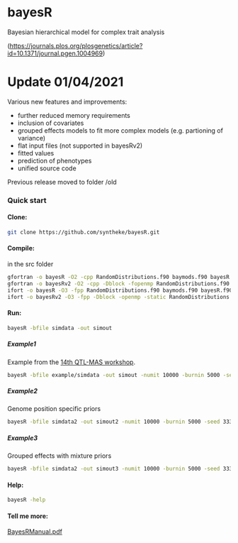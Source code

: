 bayesR
======

Bayesian hierarchical model for complex trait analysis

(https://journals.plos.org/plosgenetics/article?id=10.1371/journal.pgen.1004969)

# Update 01/04/2021
Various new features and improvements:

* further reduced memory requirements 
* inclusion of covariates
* grouped effects models to fit more complex models (e.g. partioning of variance)
* flat input files (not supported in bayesRv2)
* fitted values
* prediction of phenotypes
* unified source code


Previous release moved to folder /old

### Quick start

#### Clone:

```sh
git clone https://github.com/syntheke/bayesR.git
```

#### Compile:

in the src folder
```sh
gfortran -o bayesR -O2 -cpp RandomDistributions.f90 baymods.f90 bayesR.f90
gfortran -o bayesRv2 -O2 -cpp -Dblock -fopenmp RandomDistributions.f90 baymods.f90 bayesR.f90
ifort -o bayesR -O3 -fpp RandomDistributions.f90 baymods.f90 bayesR.f90
ifort -o bayesRv2 -O3 -fpp -Dblock -openmp -static RandomDistributions.f90 baymods.f90 bayesR.f90
```

#### Run:

```sh
bayesR -bfile simdata -out simout
```
##### Example1
Example from the [14th QTL-MAS workshop](http://jay.up.poznan.pl/qtlmas2010/index.html).
```sh
bayesR -bfile example/simdata -out simout -numit 10000 -burnin 5000 -seed 333
```
##### Example2
Genome position specific priors
```sh
bayesR -bfile simdata2 -out simout2 -numit 10000 -burnin 5000 -seed 333 -n 2 -snpmodel mod2 -segment seg
```
##### Example3
Grouped effects with mixture priors
```sh
bayesR -bfile simdata2 -out simout3 -numit 10000 -burnin 5000 -seed 333 -n 2 -snpmodel mod3 -segments seg -varcomp var3
```

#### Help:

```sh
bayesR -help
```

#### Tell me more:

[BayesRManual.pdf](https://github.com/syntheke/bayesR/blob/master/doc/BayesRManual.pdf?raw=true)

